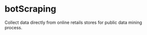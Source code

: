 botScraping
===========

Collect data directly from online retails stores for public data mining process.

